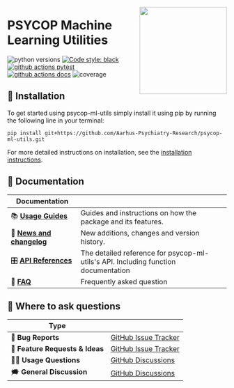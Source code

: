 <a href="https://github.com/Aarhus-Psychiatry-Research/psycop-ml-utils"><img src="https://github.com/Aarhus-Psychiatry-Research/psycop-ml-utils/blob/main/docs/icon.png?raw=true" width="200" align="right" /></a>
# PSYCOP Machine Learning Utilities

![python versions](https://img.shields.io/badge/Python-%3E=3.7-blue)
[![Code style: black](https://img.shields.io/badge/Code%20Style-Black-black)](https://black.readthedocs.io/en/stable/the_black_code_style/current_style.html)
[![github actions pytest](https://github.com/Aarhus-Psychiatry-Research/psycop-ml-utils/actions/workflows/pytest.yml/badge.svg)](https://github.com/Aarhus-Psychiatry-Research/psycop-ml-utils/actions)
[![github actions docs](https://github.com/Aarhus-Psychiatry-Research/psycop-ml-utils/actions/workflows/documentation.yml/badge.svg)](https://Aarhus-Psychiatry-Research.github.io/psycop-ml-utils/)
![coverage](https://img.shields.io/endpoint?url=https://gist.githubusercontent.com/martbern/d6c40a5b5a3169c079e8b8f778b8e517/raw/badge-psycop-ml-utils-pytest-coverage.json)



## 🔧 Installation
To get started using psycop-ml-utils simply install it using pip by running the following line in your terminal:

```
pip install git+https://github.com/Aarhus-Psychiatry-Research/psycop-ml-utils.git
```

For more detailed instructions on installation, see the [installation instructions](https://Aarhus-Psychiatry-Research.github.io/psycop-ml-utils/installation).


## 📖 Documentation

| Documentation              |                                                                             |
| -------------------------- | --------------------------------------------------------------------------- |
| 📚 **[Usage Guides]**       | Guides and instructions on how the package and its features.            |
| 📰 **[News and changelog]** | New additions, changes and version history.                                 |
| 🎛 **[API References]**     | The detailed reference for psycop-ml-utils's API. Including function documentation |
| 🙋 **[FAQ]**                | Frequently asked question                                |

[usage guides]: https://Aarhus-Psychiatry-Research.github.io/psycop-ml-utils/introduction.html
[api references]: https://Aarhus-Psychiatry-Research.github.io/psycop-ml-utils/
[Augmenters]: https://Aarhus-Psychiatry-Research.github.io/psycop-ml-utils/augmenters.html
[Demo]: https://share.streamlit.io/Aarhus-Psychiatry-Research/psycop-ml-utils/dev/streamlit.py
[News and changelog]: https://Aarhus-Psychiatry-Research.github.io/psycop-ml-utils/news.html
[FAQ]: https://Aarhus-Psychiatry-Research.github.io/psycop-ml-utils/faq.html

## 💬 Where to ask questions

| Type                           |                        |
| ------------------------------ | ---------------------- |
| 🚨 **Bug Reports**              | [GitHub Issue Tracker] |
| 🎁 **Feature Requests & Ideas** | [GitHub Issue Tracker] |
| 👩‍💻 **Usage Questions**          | [GitHub Discussions]   |
| 🗯 **General Discussion**       | [GitHub Discussions]   |

[github issue tracker]: https://github.com/Aarhus-Psychiatry-Research/psycop-ml-utils/issues
[github discussions]: https://github.com/Aarhus-Psychiatry-Research/psycop-ml-utils/discussions


